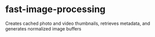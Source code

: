 # fast-image-processing
Creates cached photo and video thumbnails, retrieves metadata, and generates normalized image buffers
